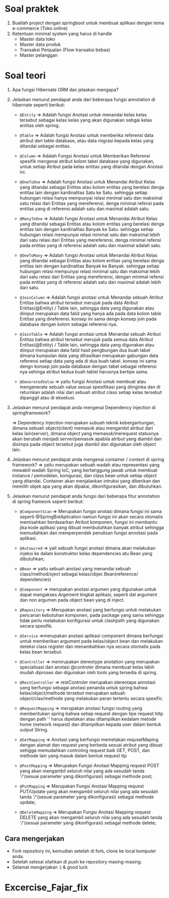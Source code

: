 # Soal praktek

1. Buatlah project dengan springboot untuk membuat aplikasi dengan tema e-commerce (Toko online)
2. Ketentuan minimal system yang harus di handle
    - Master data toko
    - Master data produk
    - Transaksi Penjualan (Flow transaksi bebas)
    - Master pelanggan

# Soal teori

1. Apa fungsi Hibernate ORM dan jelaskan mengapa?
2. Jelaskan menurut pendapat anda dari beberapa fungsi annotation di hibernate seperti berikut:
    - ```@Entity```
    => Adalah fungsi Anotasi untuk menandai kelas kelas tersebut sebagai kelas kelas yang akan digunakan sebgai kelas entitas oleh spring.

    - ```@Table```
    => Adalah fungsi Anotasi untuk memberika referensi data atribut dari table database, atau data migrasi kepada kelas yang ditandai sebagai entitas.

    - ```@Column```
    => Adalah Fungsi Anotasi untuk Memberikan Referensi spesifik mengenai atribut kolom tabel database yang digunakan, untuk setiap Atribut pada kelas entitas yang ditandai dengan Anotasi ini.

    - ```@OneToOne```
    => Adalah fungsi Anotasi untuk Menandai Atribut Kelas yang ditandai sebagai Entitas atau kolom entitas  yang berelasi denga entitas lain dengan kardinalitas Satu ke Satu. sehingga setiap hubungan relasi hanya mempunyai relasi minimal satu dan maksimal satu relasi dari Entitas yang mereferensi, denga minimal refensi pada entitas yang di referensi adalah satu dan maximal adalah satu.

    - ```@ManyToOne```
    => Adalah fungsi Anotasi untuk Menandai Atribut Kelas yang ditandai sebagai Entitas atau kolom entitas  yang berelasi denga entitas lain dengan kardinalitas Banyak ke Satu. sehingga setiap hubungan relasi mempunyai relasi minimal satu dan maksimal lebih dari satu relasi dari Entitas yang mereferensi, denga minimal refensi pada entitas yang di referensi adalah satu dan maximal adalah satu.

    - ```@OneToMany```
    => Adalah fungsi Anotasi untuk Menandai Atribut Kelas yang ditandai sebagai Entitas atau kolom entitas  yang berelasi denga entitas lain dengan kardinalitas Banyak ke Banyak. sehingga setiap hubungan relasi mempunyai relasi minimal satu dan maksimal lebih dari satu relasi dari Entitas yang mereferensi, dengan minimal refensi pada entitas yang di referensi adalah satu dan maximal adalah lebih dari satu.

    - ```@JoinColumn```
    => Adalah fungsi anotasi untuk Menandai sebuah Atribut Entitas bahwa atribut tersebut merujuk pada data Atribut Entitas(@Entity) / Table lain, sehingga data yang digunakan atau diinput merupakan data falid yang hanya ada pada data kolom table Entitas yang direferensi. konsep ini sama dengn konsep join pada database dengan kolom sebagai referensi nya.

    - ```@JoinTable```
    => Adalah fungsi anotasi untuk Menandai sebuah Atribut Entitas bahwa atribut tersebut merujuk pada semua data Atribut Entitas(@Entity) / Table lain, sehingga data yang digunakan atau diinput merupakan data falid hasil pengbungan dua buah tabel dimana kumpulan data yang dihasilkan merupakan gabungan data referensi setiap data yang ada di dua buah tabel. konsep ini sama dengn konsep join pada database dengan tabel sebagai referensi nya sehinga atribut kedua buah tablel harusnya bertipe sama.

    - ```@GeneratedValue```
    => yaitu fungsi Anotasi untuk membuat atau mengenerate sebuah value sesuai spesifikasi yang diinginka dan di returnkan adalah nilai dari sebuah atribut class setiap kelas tersebut dipanggil atau di eksekusi.

3. Jelaskan menurut pendapat anda mengenai Dependency injection di springframework?

    => Dependency Injection merupakan subuah teknik kebergantungan, dimana sebuah object(client) memasok atau mengambil atribut dari kelas lain(server), dimana object yang memasok/merequest statusnya akan berubah menjadi server/pemasok apabila atribut yang diambil dan disimpa pada object tersebut juga diambil dan digunakan oleh object lain.


4. Jelaskan menurut pendapat anda mengenai container / context di spring framework?
    => yaitu merupakan sebuah wadah atau representasi yang mewakili wadah Spring IoC, yang bertanggung jawab untuk membuat instance / pemodelan, konigurasi, dan class bean untuk setiap object yang ditandai. Container akan menjalankan intruksi yang diberikan dan memilih objek apa yang akan dipakai, dikonfigurasikan, dan dibutuhkan.

5. Jelaskan menurut pendapat anda fungsi dari beberapa fitur annotation di spring frameork seperti berikut:
    - ```@ComponentScan```
    => Merupakan fungsi anotasi dimana fungsi ini sama seperti @SpringBotAplication namun fungsi ini akan secara otomatis memisahkan berdasarkan Atribut komponen, fungsi ini membantu jika kode aplikasi yang dibuat membutuhkan banyak atribut sehingga memudahkan dan memperpendek penulisan fungsi annotasi pada aplikasi.
    
    - ```@Autowired```
    => yait sebuah fungsi anotasi dimana akan melakukan injeksi ke dalam konstruktor kelas dependencies atu Bean yang dibutuhkan;

    - ```@Bean```
    => yaitu sebuah anotasi yang menandai sebuah class/method/oject sebagai kelas/objec Bean(reference/ dependencies) 

    - ```@Component```
    => merupakan anotasi argumen yang digunakan untuk dapat mengakses Argement tingkat aplikasi, seperti dat argument dan non argumen pada object bean yang di inject.

    - ```@Repository```
    => Merupakan anotasi yang berfungsi untuk melakukan pencarian kebutuhan komponen, pada package yang sama sehingga tidak perlu melakukan konfigurasi untuk clashpath yang digunakan secara spesifik.

    - ```@Service```
    =>merupakan anotasi aplikasi component dimana berfungsi untuk memberikan argument pada kelas/object bean dan melakukan deteksi class register dan menambahkan nya secara otomatis pada kelas bean tersebut.

    - ```@Controller```
    => memrupakan stereotype anotation yang merupakan specialisasi dari anotasi @controler dimana membuat kelas lebih mudah diproses dan digunakan oleh tools yang tersedia di spring.

    - ```@RestController```
    => restControler merupakan stereotape annotasi yang berfungsi sebagai anotasi penanda untuk spring bahwa kelas/object/methode tersebut merupakan sebuah object/clas/methode yang melakukan peran tertentu secara spesific.

    - ```@RequestMapping```
    => merupakan anotasi fungsi routing yang memberitukan spring bahwa setiap request dengan tipe request http dengan path '\' harus dipetakan atau ditampilkan kedalam metode home (network request) dan ditampilkan kepada user dalam bentuk output String.

    - ```@GetMapping```
    => Anotasi yang berfungsi memetakan requsetMaping dengan alamat dan request yang berbeda sesuai atribut yang dibuat sehigga memudahkan controling request baik GET, POST, dan methode lain yang masuk dalam bentuk request ttp
    - ```@PostMapping```
    => Merupakan Fungsi Anotasi Mapping request POST yang akan mengambil seluruh nilai yang ada sesudah tanda '/'(sesuai parameter yang dikonfigurasi) sebagai methode post;

    - ```@PutMapping```
    => Merupakan Fungsi Anotasi Mapping request PUT/Update yang akan mengambil seluruh nilai yang ada sesudah tanda '/'(sesuai parameter yang dikonfigurasi) sebagai methode update;

    - ```@DeleteMapping```
    => Merupakan Fungsi Anotasi Mapping request DELETE yang akan mengambil seluruh nilai yang ada sesudah tanda '/'(sesuai parameter yang dikonfigurasi) sebagai methode delete;

## Cara mengerjakan

- Fork repository ini, kemudian setelah di fork, clone ke local komputer anda.
- Setelah selesai silahkan di push ke repository masing-masing.
- Selamat mengerjakan :) & good luck
# Excercise_Fajar_fix
